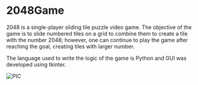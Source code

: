 
# 2048Game

2048 is a single-player sliding tile puzzle video game. The objective of the game is to slide numbered tiles on a grid to combine them to create a tile with the number 2048; however, one can continue to play the game after reaching the goal, creating tiles with larger number.

The language used to write the logic of the game is Python and GUI was developed using tkinter.

![PIC](https://user-images.githubusercontent.com/88679053/131841765-bd1f5a24-150b-4401-a195-fadfca487c7a.png)
